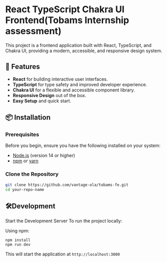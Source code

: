 # React TypeScript Chakra UI Frontend(Tobams Internship assessment)

This project is a frontend application built with React, TypeScript, and Chakra UI, providing a modern, accessible, and responsive design system.

## 🚀 Features

- **React** for building interactive user interfaces.
- **TypeScript** for type safety and improved developer experience.
- **Chakra UI** for a flexible and accessible component library.
- **Responsive Design** out of the box.
- **Easy Setup** and quick start.

## 📦 Installation

### Prerequisites

Before you begin, ensure you have the following installed on your system:

- [Node.js](https://nodejs.org/) (version 14 or higher)
- [npm](https://www.npmjs.com/) or [yarn](https://yarnpkg.com/)

### Clone the Repository

```bash
git clone https://github.com/vantage-ola/tobams-fe.git
cd your-repo-name
```

## 🛠️Development

Start the Development Server
To run the project locally:

Using npm:

```
npm install
npm run dev
```

This will start the application at `http://localhost:3000`
